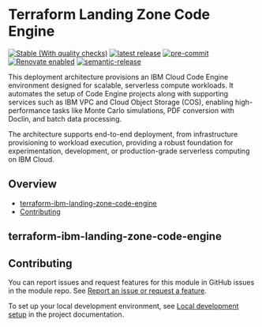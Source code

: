 <!-- Update this title with a descriptive name. Use sentence case. -->
# Terraform Landing Zone Code Engine

[![Stable (With quality checks)](https://img.shields.io/badge/Status-Stable%20(With%20quality%20checks)-green)](https://terraform-ibm-modules.github.io/documentation/#/badge-status)
[![latest release](https://img.shields.io/github/v/release/terraform-ibm-modules/terraform-ibm-landing-zone-code-engine?logo=GitHub&sort=semver)](https://github.com/terraform-ibm-modules/terraform-ibm-landing-zone-code-engine/releases/latest)
[![pre-commit](https://img.shields.io/badge/pre--commit-enabled-brightgreen?logo=pre-commit&logoColor=white)](https://github.com/pre-commit/pre-commit)
[![Renovate enabled](https://img.shields.io/badge/renovate-enabled-brightgreen.svg)](https://renovatebot.com/)
[![semantic-release](https://img.shields.io/badge/%20%20%F0%9F%93%A6%F0%9F%9A%80-semantic--release-e10079.svg)](https://github.com/semantic-release/semantic-release)

<!--
Add a description of modules in this repo.
Expand on the repo short description in the .github/settings.yml file.

For information, see "Module names and descriptions" at
https://terraform-ibm-modules.github.io/documentation/#/implementation-guidelines?id=module-names-and-descriptions
-->

This deployment architecture provisions an IBM Cloud Code Engine environment designed for scalable, serverless compute workloads. It automates the setup of Code Engine projects along with supporting services such as IBM VPC and Cloud Object Storage (COS), enabling high-performance tasks like Monte Carlo simulations, PDF conversion with Doclin, and batch data processing.

The architecture supports end-to-end deployment, from infrastructure provisioning to workload execution, providing a robust foundation for experimentation, development, or production-grade serverless computing on IBM Cloud.

<!-- The following content is automatically populated by the pre-commit hook -->
<!-- BEGIN OVERVIEW HOOK -->
## Overview
* [terraform-ibm-landing-zone-code-engine](#terraform-ibm-landing-zone-code-engine)
* [Contributing](#contributing)
<!-- END OVERVIEW HOOK -->


<!-- Replace this heading with the name of the root level module (the repo name) -->
## terraform-ibm-landing-zone-code-engine

<!-- Leave this section as is so that your module has a link to local development environment set-up steps for contributors to follow -->
## Contributing

You can report issues and request features for this module in GitHub issues in the module repo. See [Report an issue or request a feature](https://github.com/terraform-ibm-modules/.github/blob/main/.github/SUPPORT.md).

To set up your local development environment, see [Local development setup](https://terraform-ibm-modules.github.io/documentation/#/local-dev-setup) in the project documentation.
